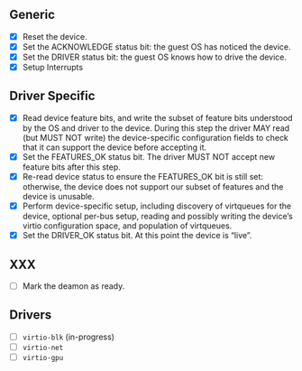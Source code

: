 ## Generic
- [x] Reset the device.
- [x] Set the ACKNOWLEDGE status bit: the guest OS has noticed the device.
- [x] Set the DRIVER status bit: the guest OS knows how to drive the device.
- [x] Setup Interrupts

## Driver Specific
- [x] Read device feature bits, and write the subset of feature bits understood by the OS and driver to the device. During this step the driver MAY read (but MUST NOT write) the device-specific configuration fields to check that it can support the device before accepting it.
- [x] Set the FEATURES_OK status bit. The driver MUST NOT accept new feature bits after this step.
- [x] Re-read device status to ensure the FEATURES_OK bit is still set: otherwise, the device does not support our subset of features and the device is unusable.
- [x] Perform device-specific setup, including discovery of virtqueues for the device, optional per-bus setup, reading and possibly writing the device’s virtio configuration space, and population of virtqueues.
- [x] Set the DRIVER_OK status bit. At this point the device is “live”.

## XXX
- [ ] Mark the deamon as ready.

## Drivers
- [ ] `virtio-blk` (in-progress)
- [ ] `virtio-net`
- [ ] `virtio-gpu`
